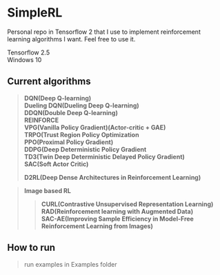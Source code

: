 # SimpleRL
Personal repo in Tensorflow 2 that I use to implement reinforcement learning algorithms I want. Feel free to use it.

Tensorflow 2.5<br>
Windows 10


## Current algorithms

> **DQN(Deep Q-learning)**<br>
> **Dueling DQN(Dueling Deep Q-learning)**<br>
> **DDQN(Double Deep Q-learning)**<br>
> **REINFORCE**<br>
> **VPG(Vanilla Policy Gradient)(Actor-critic + GAE)**<br>
> **TRPO(Trust Region Policy Optimization**<br>
> **PPO(Proximal Policy Gradient)**<br>
> **DDPG(Deep Deterministic Policy Gradient**<br>
> **TD3(Twin Deep Deterministic Delayed Policy Gradient)**<br>
> **SAC(Soft Actor Critic)**<br>
> 
> **D2RL(Deep Dense Architectures in Reinforcement Learning)**<br>

> **Image based RL**<br>
> > **CURL(Contrastive Unsupervised Representation Learning)**<br>
> > **RAD(Reinforcement learning with Augmented Data)**<br>
> > **SAC-AE(Improving Sample Efficiency in Model-Free Reinforcement Learning from Images)**<br>


## How to run
> run examples in Examples folder



